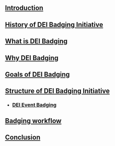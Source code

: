 ## [Introduction](./Introduction)
## [History of DEI Badging Initiative](./History-of-DEI-Badging-Initiative)
## [What is DEI Badging](./What-is-DEI-Badging)
## [Why DEI Badging](./Why-DEI-Badging)
## [Goals of DEI Badging](./Goals-of-DEI-Badging)
## [Structure of DEI Badging Initiative](./Structure-of-DEI-Badging-Initiative)
* ### [DEI Event Badging](./DEI-Event-Badging)
## [Badging workflow](./Badging-workflow)
## [Conclusion](./Conclusion)


[//]: # (generated by https://www.npmjs.com/package/github-wiki-sidebar)
